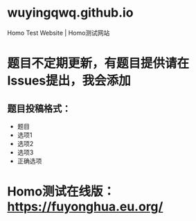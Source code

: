 # wuyingqwq.github.io
Homo Test Website | Homo测试网站

# 题目不定期更新，有题目提供请在Issues提出，我会添加
## 题目投稿格式：
- 题目
- 选项1
- 选项2
- 选项3
- 正确选项

# Homo测试在线版：https://fuyonghua.eu.org/
